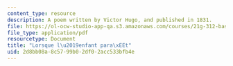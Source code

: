 ```yaml
---
content_type: resource
description: A poem written by Victor Hugo, and published in 1831.
file: https://ol-ocw-studio-app-qa.s3.amazonaws.com/courses/21g-312-basic-themes-in-french-literature-and-culture-spring-2011/2d8bb08a8c5799b02df02acc533bfb4e_MIT21G_312S11_vhugopoem.pdf
file_type: application/pdf
resourcetype: Document
title: "Lorsque l\u2019enfant para\xEEt"
uid: 2d8bb08a-8c57-99b0-2df0-2acc533bfb4e
---
```

